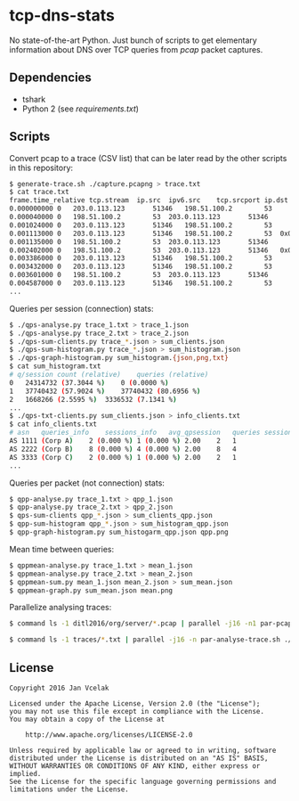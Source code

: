# tcp-dns-stats

No state-of-the-art Python. Just bunch of scripts to get elementary information about DNS over TCP queries from _pcap_ packet captures.

## Dependencies

- tshark
- Python 2 (see _requirements.txt_)

## Scripts

Convert pcap to a trace (CSV list) that can be later read by the other scripts in this repository:

```sh
$ generate-trace.sh ./capture.pcapng > trace.txt
$ cat trace.txt
frame.time_relative	tcp.stream	ip.src	ipv6.src	tcp.srcport	ip.dst	ipv6.dst	tcp.dstport	dns.id	dns.flags.response	dns.qry.type
0.000000000	0	203.0.113.123		51346	198.51.100.2		53
0.000040000	0	198.51.100.2		53	203.0.113.123		51346
0.001024000	0	203.0.113.123		51346	198.51.100.2		53
0.001113000	0	203.0.113.123		51346	198.51.100.2		53	0x0000e3b1	0	1
0.001135000	0	198.51.100.2		53	203.0.113.123		51346
0.002402000	0	198.51.100.2		53	203.0.113.123		51346	0x0000e3b1	1	1
0.003386000	0	203.0.113.123		51346	198.51.100.2		53
0.003432000	0	203.0.113.123		51346	198.51.100.2		53
0.003601000	0	198.51.100.2		53	203.0.113.123		51346
0.004587000	0	203.0.113.123		51346	198.51.100.2		53
...
```

Queries per session (connection) stats:

```sh
$ ./qps-analyse.py trace_1.txt > trace_1.json
$ ./qps-analyse.py trace_2.txt > trace_2.json
$ ./qps-sum-clients.py trace_*.json > sum_clients.json
$ ./qps-sum-histogram.py trace_*.json > sum_histogram.json
$ ./qps-graph-histogram.py sum_histogram.{json,png,txt}
$ cat sum_histogram.txt
# q/session	count (relative)	queries (relative)
0	24314732 (37.3044 %)	0 (0.0000 %)
1	37740432 (57.9024 %)	37740432 (80.6956 %)
2	1668266 (2.5595 %)	3336532 (7.1341 %)
...
$ ./qps-txt-clients.py sum_clients.json > info_clients.txt
$ cat info_clients.txt
# asn	queries_info	sessions_info	avg_qpsession	queries	sessions
AS 1111 (Corp A)	2 (0.000 %)	1 (0.000 %)	2.00	2	1
AS 2222 (Corp B)	8 (0.000 %)	4 (0.000 %)	2.00	8	4
AS 3333 (Corp C)	2 (0.000 %)	1 (0.000 %)	2.00	2	1
...
```

Queries per packet (not connection) stats:

```sh
$ qpp-analyse.py trace_1.txt > qpp_1.json
$ qpp-analyse.py trace_2.txt > qpp_2.json
$ qps-sum-clients qpp_*.json > sum_clients_qpp.json
$ qpp-sum-histogram qpp_*.json > sum_histogram_qpp.json
$ qpp-graph-histogram.py sum_histogarm_qpp.json qpp.png
```

Mean time between queries:

```sh
$ qppmean-analyse.py trace_1.txt > mean_1.json
$ qppmean-analyse.py trace_2.txt > mean_2.json
$ qppmean-sum.py mean_1.json mean_2.json > sum_mean.json
$ qppmean-graph.py sum_mean.json mean.png
```

Parallelize analysing traces:

```sh
$ command ls -1 ditl2016/org/server/*.pcap | parallel -j16 -n1 par-pcap2trace.sh ./traces
```

```sh
$ command ls -1 traces/*.txt | parallel -j16 -n par-analyse-trace.sh ./qps-analyse.py ./qps.results
```

## License

```
Copyright 2016 Jan Vcelak

Licensed under the Apache License, Version 2.0 (the "License");
you may not use this file except in compliance with the License.
You may obtain a copy of the License at

    http://www.apache.org/licenses/LICENSE-2.0

Unless required by applicable law or agreed to in writing, software
distributed under the License is distributed on an "AS IS" BASIS,
WITHOUT WARRANTIES OR CONDITIONS OF ANY KIND, either express or implied.
See the License for the specific language governing permissions and
limitations under the License.
```
